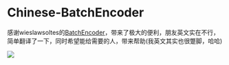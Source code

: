 # Chinese-BatchEncoder
感谢wieslawsoltes的[BatchEncoder](https://github.com/wieslawsoltes/BatchEncoder)，带来了极大的便利，朋友英文实在不行，简单翻译了一下，同时希望能给需要的人，带来帮助(我英文其实也很蹩脚，哈哈)

![](https://www.tu260.com/upload/f70a854308464d07505e94e87f952da2.png)
